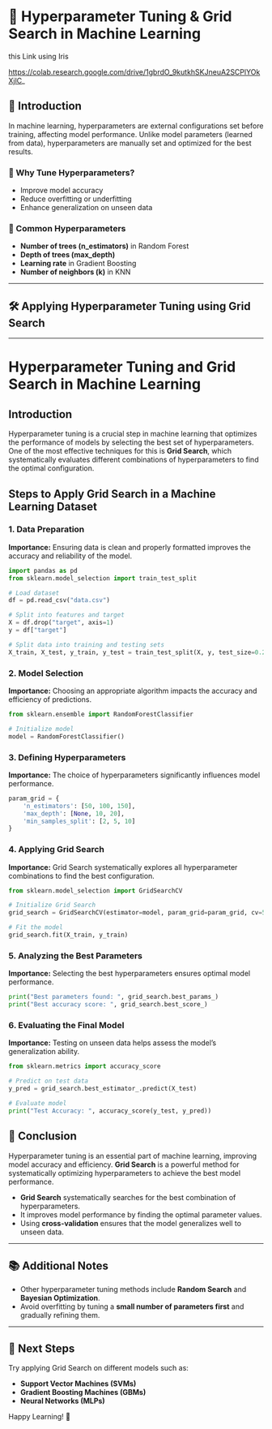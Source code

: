 # 📌 Hyperparameter Tuning & Grid Search in Machine Learning
this Link using Iris 

https://colab.research.google.com/drive/1gbrdO_9kutkhSKJneuA2SCPlYOkXjlC_

## 📖 Introduction
In machine learning, hyperparameters are external configurations set before training, affecting model performance. Unlike model parameters (learned from data), hyperparameters are manually set and optimized for the best results.

### 🔹 Why Tune Hyperparameters?
- Improve model accuracy
- Reduce overfitting or underfitting
- Enhance generalization on unseen data

### 🔹 Common Hyperparameters
- **Number of trees (n_estimators)** in Random Forest
- **Depth of trees (max_depth)**
- **Learning rate** in Gradient Boosting
- **Number of neighbors (k)** in KNN

---

## 🛠️ Applying Hyperparameter Tuning using Grid Search


---

# Hyperparameter Tuning and Grid Search in Machine Learning

## Introduction
Hyperparameter tuning is a crucial step in machine learning that optimizes the performance of models by selecting the best set of hyperparameters. One of the most effective techniques for this is **Grid Search**, which systematically evaluates different combinations of hyperparameters to find the optimal configuration.

## Steps to Apply Grid Search in a Machine Learning Dataset

### 1. Data Preparation
**Importance:** Ensuring data is clean and properly formatted improves the accuracy and reliability of the model.
```python
import pandas as pd
from sklearn.model_selection import train_test_split

# Load dataset
df = pd.read_csv("data.csv")

# Split into features and target
X = df.drop("target", axis=1)
y = df["target"]

# Split data into training and testing sets
X_train, X_test, y_train, y_test = train_test_split(X, y, test_size=0.2, random_state=42)
```

### 2. Model Selection
**Importance:** Choosing an appropriate algorithm impacts the accuracy and efficiency of predictions.
```python
from sklearn.ensemble import RandomForestClassifier

# Initialize model
model = RandomForestClassifier()
```

### 3. Defining Hyperparameters
**Importance:** The choice of hyperparameters significantly influences model performance.
```python
param_grid = {
    'n_estimators': [50, 100, 150],
    'max_depth': [None, 10, 20],
    'min_samples_split': [2, 5, 10]
}
```

### 4. Applying Grid Search
**Importance:** Grid Search systematically explores all hyperparameter combinations to find the best configuration.
```python
from sklearn.model_selection import GridSearchCV

# Initialize Grid Search
grid_search = GridSearchCV(estimator=model, param_grid=param_grid, cv=5, scoring='accuracy')

# Fit the model
grid_search.fit(X_train, y_train)
```

### 5. Analyzing the Best Parameters
**Importance:** Selecting the best hyperparameters ensures optimal model performance.
```python
print("Best parameters found: ", grid_search.best_params_)
print("Best accuracy score: ", grid_search.best_score_)
```

### 6. Evaluating the Final Model
**Importance:** Testing on unseen data helps assess the model’s generalization ability.
```python
from sklearn.metrics import accuracy_score

# Predict on test data
y_pred = grid_search.best_estimator_.predict(X_test)

# Evaluate model
print("Test Accuracy: ", accuracy_score(y_test, y_pred))
```


## 📌 Conclusion
Hyperparameter tuning is an essential part of machine learning, improving model accuracy and efficiency. **Grid Search** is a powerful method for systematically optimizing hyperparameters to achieve the best model performance.
- **Grid Search** systematically searches for the best combination of hyperparameters.
- It improves model performance by finding the optimal parameter values.
- Using **cross-validation** ensures that the model generalizes well to unseen data.

---

## 📚 Additional Notes
- Other hyperparameter tuning methods include **Random Search** and **Bayesian Optimization**.
- Avoid overfitting by tuning a **small number of parameters first** and gradually refining them.

---

## 🚀 Next Steps
Try applying Grid Search on different models such as:
- **Support Vector Machines (SVMs)**
- **Gradient Boosting Machines (GBMs)**
- **Neural Networks (MLPs)**

Happy Learning! 🎯

